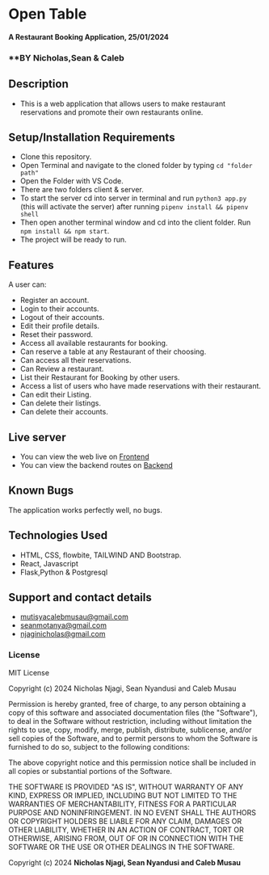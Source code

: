 # Open Table
#### A Restaurant Booking Application, 25/01/2024
### **BY Nicholas,Sean & Caleb
## Description
 - This is a web application that allows users to make restaurant reservations and promote their own restaurants online.

## Setup/Installation Requirements
- Clone this repository.
- Open Terminal and navigate to the cloned folder by typing `cd "folder path"`
- Open the Folder with VS Code.
- There are two folders client & server.
- To start the server cd into server in terminal and run `python3 app.py` (this will activate the server) after running `pipenv install && pipenv shell`
- Then open another terminal window and cd into the client folder. Run `npm install && npm start`.
- The project will be ready to run.

## Features
A user can:
 - Register an account.
 - Login to their accounts.
 - Logout of their accounts.
 - Edit their profile details.
 - Reset their password.
 - Access all available restaurants for booking.
 - Can reserve a table at any Restaurant of their choosing.
 - Can access all their reservations.
 - Can Review a restaurant.
 - List their Restaurant for Booking by other users.
 - Access a list of users who have made reservations with their restaurant.
 - Can edit their Listing.
 - Can delete their listings.
 - Can delete their accounts.

 ## Live server
 - You can view the web live on [Frontend](https://leafy-otter-831027.netlify.app/)
 - You can view the backend routes on [Backend](https://opent-table.onrender.com)

 ## Known Bugs
The application works perfectly well, no bugs.

## Technologies Used
 - HTML, CSS, flowbite, TAILWIND AND Bootstrap.
 - React, Javascript
 - Flask,Python & Postgresql

## Support and contact details
 - mutisyacalebmusau@gmail.com
 - seanmotanya@gmail.com
 - njaginicholas@gmail.com

### License
MIT License

Copyright (c) 2024 Nicholas Njagi, Sean Nyandusi and Caleb Musau

Permission is hereby granted, free of charge, to any person obtaining a copy
of this software and associated documentation files (the "Software"), to deal
in the Software without restriction, including without limitation the rights
to use, copy, modify, merge, publish, distribute, sublicense, and/or sell
copies of the Software, and to permit persons to whom the Software is
furnished to do so, subject to the following conditions:

The above copyright notice and this permission notice shall be included in all
copies or substantial portions of the Software.

THE SOFTWARE IS PROVIDED "AS IS", WITHOUT WARRANTY OF ANY KIND, EXPRESS OR
IMPLIED, INCLUDING BUT NOT LIMITED TO THE WARRANTIES OF MERCHANTABILITY,
FITNESS FOR A PARTICULAR PURPOSE AND NONINFRINGEMENT. IN NO EVENT SHALL THE
AUTHORS OR COPYRIGHT HOLDERS BE LIABLE FOR ANY CLAIM, DAMAGES OR OTHER
LIABILITY, WHETHER IN AN ACTION OF CONTRACT, TORT OR OTHERWISE, ARISING FROM,
OUT OF OR IN CONNECTION WITH THE SOFTWARE OR THE USE OR OTHER DEALINGS IN THE
SOFTWARE.


Copyright (c) 2024 **Nicholas Njagi, Sean Nyandusi and Caleb Musau**

